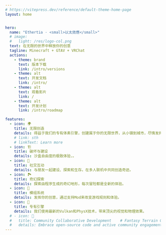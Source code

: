 ```yaml
---
# https://vitepress.dev/reference/default-theme-home-page
layout: home


hero:
  name: "Ethertia · <small>以太效應</small>"
  # image:
  #   light: /res/logo-col.png
  text: 在无限的世界中释放你的创意
  tagline: Minecraft + GTAV + VRChat
  actions:
    - theme: brand
      text: 版本下载
      link: /intro/versions
    - theme: alt
      text: 开发文档
      link: /intro/
    - theme: alt
      text: 观看影片
      link: /
    - theme: alt
      text: 开发计划
      link: /intro/roadmap

features:
  - icon: 🌍
    title: 无限创造
    details: 得益于我们的专有体素引擎，创建属于你的无限世界，从小镇到城市，尽情发挥你的创意。
    # link: sth
    # linkText: Learn more
  - icon: 🏗️
    title: 破坏与建设
    details: 沙盒自由度的极致体验，。
  - icon: 👫
    title: 社交互动
    details: 与朋友一起建设、探索和生存。在多人联机中共同创造奇迹。
  - icon: 🏞️
    title: 奇幻探索
    details: 探索由程序生成的奇幻地形，每次冒险都是全新的体验。
  - icon: 🧩
    title: 模组系统
    details: 发挥你的创意，通过支持Mod来改变游戏规则和体验。
  - icon: 🚀
    title: 专有引擎
    details: 我们使用最新的Vulkan和PhysX技术，带来顶尖的视觉和物理效果。
  # - icon: 🤗
  #   title: Community Collaborative Development    # Fantasy Terrain Generation / Growing Together
  #   details: Embrace open-source code and active community engagement, where we discuss game development and improvements together.
---
```



<script setup>

//window.location.href = "/getting-started/intro.html"

</script>

<style>

.main .name .clip {
  font-size: 70px;
  line-height: 74px;
  /* color: inherit; */
  /* background: -webkit-linear-gradient( 120deg, #e3a9ff 30%, #41d1ff ); */
  background: -webkit-linear-gradient( 109deg, #373fa5 30%, #41d1ff );
  -webkit-background-clip: text;
}
.main .text {
  max-width: 800px;
}

.box .title {
  font-weight: bold;
  font-size: 18px;
}
</style>